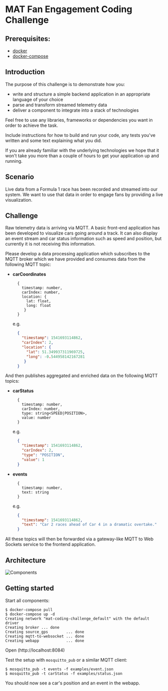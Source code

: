 # MAT Fan Engagement Coding Challenge

## Prerequisites:

* [docker](https://docs.docker.com/)
* [docker-compose](https://docs.docker.com/compose/)

## Introduction

The purpose of this challenge is to demonstrate how you:

* write and structure a simple backend application in an appropriate language of your choice
* parse and transform streamed telemetry data
* deliver a component to integrate into a stack of technologies

Feel free to use any libraries, frameworks or dependencies you want in order to achieve the task.

Include instructions for how to build and run your code, any tests you've written and some text explaining what you did.

If you are already familiar with the underlying technologies we hope that it won't take you more than a couple of hours to get your application up and running.

## Scenario

Live data from a Formula 1 race has been recorded and streamed into our system. We want to use that data in order to engage fans by providing a live visualization.

## Challenge

Raw telemetry data is arriving via MQTT. A basic front-end application has been developed to visualize cars going around a track. It can also display an event stream and car status information such as speed and position, but currently it is not receiving this information.

Please develop a data processing application which subscribes to the MQTT broker which we have provided and consumes data from the following MQTT topic:

* **carCoordinates**

    ```console
      {
        timestamp: number,
        carIndex: number,
        location: {
          lat: float,
          long: float
         }
      }
    ```

  e.g.

    ```json
      {
        "timestamp": 1541693114862,
        "carIndex": 2,
        "location": {
          "lat": 51.349937311969725,
          "long": -0.544958142167281
         }
      }
    ```

And then publishes aggregated and enriched data on the following MQTT topics:

- **carStatus**

    ```console
      {
        timestamp: number,
        carIndex: number,
        type: string<SPEED|POSITION>,
        value: number
      }
    ```

  e.g.

    ```json
      {
        "timestamp": 1541693114862,
        "carIndex": 2,
        "type": "POSITION",
        "value": 1
      }
    ```

- **events**

    ```console
      {
        timestamp: number,
        text: string
      }
    ```

  e.g.

    ```json
      {
        "timestamp": 1541693114862,
        "text": "Car 2 races ahead of Car 4 in a dramatic overtake."
      }
    ```

All these topics will then be forwarded via a gateway-like MQTT to Web Sockets service to the frontend application.

## Architecture

![Components](./components.svg)

## Getting started

Start all components:

```console
$ docker-compose pull
$ docker-compose up -d
Creating network "mat-coding-challenge_default" with the default driver
Creating broker ... done
Creating source_gps        ... done
Creating mqtt-to-websocket ... done
Creating webapp            ... done
```

Open (http://localhost:8084)

Test the setup with `mosquitto_pub` or a similar MQTT client:

```console
$ mosquitto_pub -t events -f examples/event.json
$ mosquitto_pub -t carStatus -f examples/status.json
```

You should now see a car's position and an event in the webapp.

